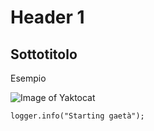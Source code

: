 # Header 1
## Sottotitolo
Esempio

![Image of Yaktocat](https://octodex.github.com/images/yaktocat.png)

```
logger.info("Starting gaetà");
```
